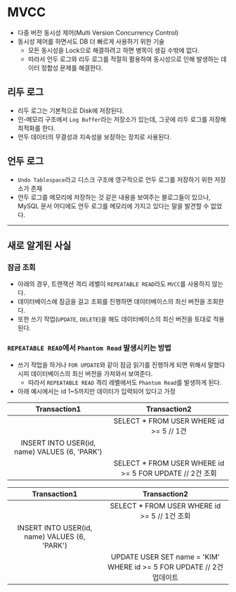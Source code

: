 # MVCC

- 다중 버전 동시성 제어(Multi Version Concurrency Control)
- 동시성 제어를 하면서도 DB 더 빠르게 사용하기 위한 기술
  - 모든 동시성을 Lock으로 해결하려고 하면 병목이 생길 수밖에 없다.
  - 따라서 언두 로그와 리두 로그를 적절히 활용하여 동시성으로 인해 발생하는 데이터 정합성 문제를 해결한다.

## 리두 로그

- 리두 로그는 기본적으로 Disk에 저장된다.
- 인-메모리 구조에서 `Log Buffer`라는 저장소가 있는데, 그곳에 리두 로그를 저장해 최적화를 한다.
- 언두 데이터의 무결성과 지속성을 보장하는 장치로 사용된다.

## 언두 로그

- `Undo Tablespace`라고 디스크 구조에 영구적으로 언두 로그를 저장하기 위한 저장소가 존재
- 언두 로그를 메모리에 저장하는 것 같은 내용을 보여주는 블로그들이 있으나, MySQL 문서 어디에도 언두 로그를 메모리에 가지고 있다는 말을 발견할 수 없었다.

---

## 새로 알게된 사실

### 잠금 조회

- 아래의 경우, 트랜잭션 격리 레벨이 `REPEATABLE READ`라도 `MVCC`를 사용하지 않는다.
- 데이터베이스에 잠금을 걸고 조회를 진행하면 데이터베이스의 최신 버전을 조회한다.
- 또한 쓰기 작업(`UPDATE`, `DELETE`)을 해도 데이터베이스의 최신 버전을 토대로 적용된다.

### `REPEATABLE READ`에서 `Phantom Read` 발생시키는 방법

- 쓰기 작업을 하거나 `FOR UPDATE`와 같이 잠금 읽기를 진행하게 되면 위해서 말했다시피 데이터베이스의 최신 버전을 가져와서 보여준다.
  - 따라서 `REPEATABLE READ` 격리 레벨에서도 `Phantom Read`를 발생하게 된다.
- 아래 예시에서는 id 1~5까지만 데이터가 입력되어 있다고 가정

|                 Transaction1                  |                     Transaction2                     |
|:---------------------------------------------:|:----------------------------------------------------:|
|                                               |       SELECT * FROM USER WHERE id >= 5   // 1건       |
| INSERT INTO USER(id, name) VALUES (6, 'PARK') |                                                      |
|                                               | SELECT * FROM USER WHERE id >= 5 FOR UPDATE // 2건 조회 |

|                 Transaction1                  |                           Transaction2                           |
|:---------------------------------------------:|:----------------------------------------------------------------:|
|                                               |           SELECT * FROM USER WHERE id >= 5   // 1건 조회            |
| INSERT INTO USER(id, name) VALUES (6, 'PARK') |                                                                  |
|                                               | UPDATE USER SET name = 'KIM' WHERE id >= 5 FOR UPDATE // 2건 업데이트 |

